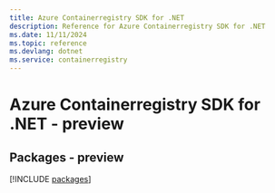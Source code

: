 ```yaml
---
title: Azure Containerregistry SDK for .NET
description: Reference for Azure Containerregistry SDK for .NET
ms.date: 11/11/2024
ms.topic: reference
ms.devlang: dotnet
ms.service: containerregistry
---
```

# Azure Containerregistry SDK for .NET - preview
## Packages - preview
[!INCLUDE [packages](containerregistry-index.md)]